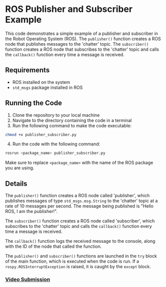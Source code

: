 # ROS Publisher and Subscriber Example
This code demonstrates a simple example of a publisher and subscriber in the Robot Operating System (ROS). The `publisher()` function creates a ROS node that publishes messages to the 'chatter' topic. The `subscriber()` function creates a ROS node that subscribes to the 'chatter' topic and calls the `callback()` function every time a message is received.

## Requirements
+ ROS installed on the system
+ `std_msgs` package installed in ROS

## Running the Code
1. Clone the repository to your local machine
2. Navigate to the directory containing the code in a terminal
3. Run the following command to make the code executable:
```bash
chmod +x publisher_subscriber.py
```
4. Run the code with the following command:
```bash
rosrun <package_name> publisher_subscriber.py
```
Make sure to replace `<package_name>` with the name of the ROS package you are using.

## Details
The `publisher()` function creates a ROS node called 'publisher', which publishes messages of type `std_msgs.msg.String` to the 'chatter' topic at a rate of 10 messages per second. The message being published is "Hello ROS, I am the publisher!".

The `subscriber()` function creates a ROS node called 'subscriber', which subscribes to the 'chatter' topic and calls the `callback()` function every time a message is received.

The `callback()` function logs the received message to the console, along with the ID of the node that called the function.

The `publisher()` and `subscriber()` functions are launched in the `try` block of the main function, which is executed when the code is run. If a `rospy.ROSInterruptException` is raised, it is caught by the `except` block.

### [Video Submission](https://drive.google.com/file/d/1qUBXyrE9aYIv1PNQJRhhyQ4ISbpnLh7O/view?usp=share_link)
